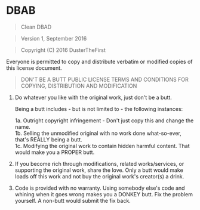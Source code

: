 # DBAB
> Clean DBAD

> Version 1, September 2016

> Copyright (C) 2016 DusterTheFirst
 
 Everyone is permitted to copy and distribute verbatim or modified
 copies of this license document.

> DON'T BE A BUTT PUBLIC LICENSE
> TERMS AND CONDITIONS FOR COPYING, DISTRIBUTION AND MODIFICATION

 1. Do whatever you like with the original work, just don't be a butt.

     Being a butt includes - but is not limited to - the following instances:

	 1a. Outright copyright infringement - Don't just copy this and change the name.  
	 1b. Selling the unmodified original with no work done what-so-ever, that's REALLY being a butt.  
	 1c. Modifying the original work to contain hidden harmful content. That would make you a PROPER butt.  

 2. If you become rich through modifications, related works/services, or supporting the original work,
 share the love. Only a butt would make loads off this work and not buy the original work's 
 creator(s) a drink.
 
 3. Code is provided with no warranty. Using somebody else's code and whining when it goes wrong makes 
 you a DONKEY butt. Fix the problem yourself. A non-butt would submit the fix back.
